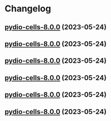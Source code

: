 # Changelog



## [pydio-cells-8.0.0](https://github.com/truecharts/charts/compare/pydio-cells-7.0.23...pydio-cells-8.0.0) (2023-05-24)




## [pydio-cells-8.0.0](https://github.com/truecharts/charts/compare/pydio-cells-7.0.23...pydio-cells-8.0.0) (2023-05-24)




## [pydio-cells-8.0.0](https://github.com/truecharts/charts/compare/pydio-cells-7.0.23...pydio-cells-8.0.0) (2023-05-24)




## [pydio-cells-8.0.0](https://github.com/truecharts/charts/compare/pydio-cells-7.0.23...pydio-cells-8.0.0) (2023-05-24)




## [pydio-cells-8.0.0](https://github.com/truecharts/charts/compare/pydio-cells-7.0.23...pydio-cells-8.0.0) (2023-05-24)




## [pydio-cells-8.0.0](https://github.com/truecharts/charts/compare/pydio-cells-7.0.23...pydio-cells-8.0.0) (2023-05-24)

